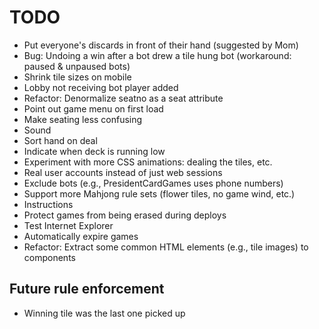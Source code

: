 # TODO

- Put everyone's discards in front of their hand (suggested by Mom)
- Bug: Undoing a win after a bot drew a tile hung bot (workaround: paused & unpaused bots)
- Shrink tile sizes on mobile
- Lobby not receiving bot player added
- Refactor: Denormalize seatno as a seat attribute
- Point out game menu on first load
- Make seating less confusing
- Sound
- Sort hand on deal
- Indicate when deck is running low
- Experiment with more CSS animations: dealing the tiles, etc.
- Real user accounts instead of just web sessions
- Exclude bots (e.g., PresidentCardGames uses phone numbers)
- Support more Mahjong rule sets (flower tiles, no game wind, etc.)
- Instructions
- Protect games from being erased during deploys
- Test Internet Explorer
- Automatically expire games
- Refactor: Extract some common HTML elements (e.g., tile images) to components

## Future rule enforcement
- Winning tile was the last one picked up
